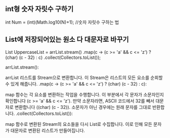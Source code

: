 ## int형 숫자 자릿수 구하기
int Num = (int)(Math.log10(N)+1); //숫자 자릿수 구하는 법

## List에 저장되어있는 원소 다 대문자로 바꾸기
List<Character> UppercaseList = arrList.stream()
                .map(c -> (c >= 'a' && c <= 'z') ? (char) (c - 32) : c)
                .collect(Collectors.toList());

arrList.stream():

arrList 리스트를 Stream으로 변환합니다. 이 Stream은 리스트의 모든 요소를 순회할 수 있게 해줍니다.
.map(c -> (c >= 'a' && c <= 'z') ? (char) (c - 32) : c):

map 함수는 각 요소를 변환하는 작업을 수행합니다.
이 부분에서 각 문자가 소문자인지 확인합니다 (c >= 'a' && c <= 'z').
만약 소문자라면, ASCII 코드에서 32를 빼서 대문자로 변환합니다 ((char) (c - 32)).
소문자가 아닌 경우에는 원래 문자를 그대로 반환합니다.
.collect(Collectors.toList()):

map 함수로 변환된 Stream의 요소들을 다시 List로 수집합니다. 이로 인해 모든 문자가 대문자로 변환된 리스트가 만들어집니다.
